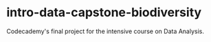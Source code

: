 # intro-data-capstone-biodiversity
Codecademy's final project for the intensive course on Data Analysis.
